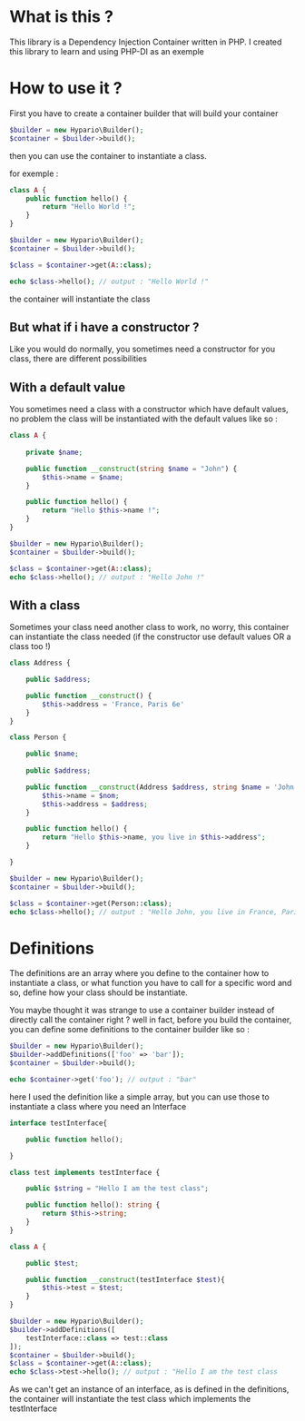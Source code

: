 # What is this ?

This library is a Dependency Injection Container written in PHP.
I created this library to learn and using PHP-DI as an exemple

# How to use it ?

First you have to create a container builder that will build your container

```php
$builder = new Hypario\Builder();
$container = $builder->build();
```
then you can use the container to instantiate a class.

for exemple :
```php
class A {
    public function hello() {
        return "Hello World !";
    }
}

$builder = new Hypario\Builder();
$container = $builder->build();

$class = $container->get(A::class);

echo $class->hello(); // output : "Hello World !"
```
the container will instantiate the class

## But what if i have a constructor ?

Like you would do normally, you sometimes need a constructor for you class, there are different possibilities

## With a default value

You sometimes need a class with a constructor which have default values, no problem the class will be instantiated with the default values like so :

```php
class A {
    
    private $name;

    public function __construct(string $name = "John") {
        $this->name = $name;
    }

    public function hello() {
        return "Hello $this->name !";
    }
}

$builder = new Hypario\Builder();
$container = $builder->build();

$class = $container->get(A::class);
echo $class->hello(); // output : "Hello John !"
```

## With a class

Sometimes your class need another class to work, no worry, this container can instantiate the class needed (if the constructor use default values OR a class too !)

```php
class Address {

    public $address;

    public function __construct() {
        $this->address = 'France, Paris 6e'
    }
}

class Person {

    public $name;
    
    public $address;

    public function __construct(Address $address, string $name = 'John') {
        $this->name = $nom;
        $this->address = $address;
    }

    public function hello() {
        return "Hello $this->name, you live in $this->address";
    }

}

$builder = new Hypario\Builder();
$container = $builder->build();

$class = $container->get(Person::class);
echo $class->hello(); // output : "Hello John, you live in France, Paris 6e"
```

# Definitions

The definitions are an array where you define to the container how to instantiate a class, or what function you have to call for a specific word and so, define how your class should be instantiate.

You maybe thought it was strange to use a container builder instead of directly call the container right ? well in fact, before you build the container, you can define some definitions to the container builder like so :

```php
$builder = new Hypario\Builder();
$builder->addDefinitions(['foo' => 'bar']);
$container = $builder->build();

echo $container->get('foo'); // output : "bar"
```
here I used the definition like a simple array, but you can use those to instantiate a class where you need an Interface

```php
interface testInterface{

    public function hello();

}

class test implements testInterface {

    public $string = "Hello I am the test class";

    public function hello(): string {
        return $this->string;
    }
}

class A {

    public $test;

    public function __construct(testInterface $test){
        $this->test = $test;
    }
}

$builder = new Hypario\Builder();
$builder->addDefinitions([
    testInterface::class => test::class
]);
$container = $builder->build();
$class = $container->get(A::class); 
echo $class->test->hello(); // output : "Hello I am the test class
```
As we can't get an instance of an interface, as is defined in the definitions, the container will instantiate the test class which implements the testInterface